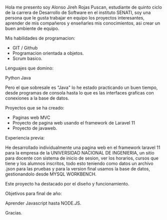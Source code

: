 Hola me presento soy Alonso Jireh Rojas Puscan, estudiante de quinto ciclo de la carrera de Desarrollo de Software en el instituto SENATI, soy una persona que le gusta trabajar en equipo los proyectos interesantes, aprender de mis compañeros y enseñarles mis conocimientos, asi crear un buen ambiente de equipo.

Mis habilidades de programacion:

- GIT / Github
- Programacion orientada a objetos.
- Scrum basico.

Lenguajes que domino:

Python
Java

Pero el que sobresale es "Java" lo he estado practicando un buen tiempo, desde programas de consola hasta lo que es las interfaces graficas con conexiones a la base de datos.

Proyectos que se ha creado:

- Paginas web MVC
- Proyecto de pagina web usando el framework de Laravel 11
- Proyecto de javaweb.

Experiencia previa:

He desarrollado individualmente una pagina web en el framework laravel 11 para la empresa de la UNIVERSIDAD NACIONAL DE INGENIERIA, un sitio para docente con sistema de inicio de sesion, ver los horarios, cursos que tiene y los alumnos inscritos, todo esto teniendo como datos un archivo .json para las pruebas y para la version final usamos la base de datos, gestionandolo desde MYSQL WORKBENCH.

Este proyecto ha destacado por el diseño y funcionamiento.

Objetivos para final de año:

Aprender Javascript hasta NODE.JS.

Gracias.

